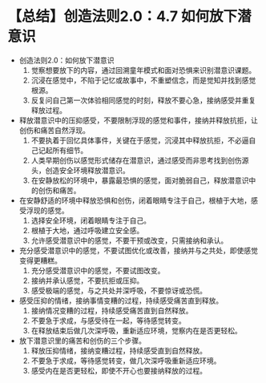 # 【总结】创造法则2.0：4.7 如何放下潜意识

-   创造法则2.0：如何放下潜意识
    1.  觉察想要放下的内容，通过回溯童年模式和面对恐惧来识别潜意识课题。
    2.  沉浸在感觉中，不陷于记忆或故事中，不重塑信念，而是觉知并找到感觉根源。
    3.  反复问自己第一次体验相同感觉的时刻，释放不要心急，接纳感受并重复释放过程。
-   释放潜意识中的压抑感受，不要限制浮现的感觉和事件，接纳并释放抗拒，让创伤和痛苦自然浮现。
    1.  不要执着于回忆具体事件，关键在于感觉，沉浸其中释放抗拒，不必逼自己记起所有细节。
    2.  人类早期创伤以感觉形式储存在潜意识，通过感受而非思考找到创伤源头，创造安全环境释放潜意识。
    3.  在安静放松的环境中，暴露最恐惧的感觉，面对脆弱自己，释放潜意识中的创伤和痛苦。
-   在安静舒适的环境中释放恐惧和创伤，闭着眼睛专注于自己，根植于大地，感受浮现的感觉。
    1.  选择安全环境，闭着眼睛专注于自己。
    2.  根植于大地，通过呼吸建立安全感。
    3.  允许感受潜意识中的感觉，不要干预或改变，只需接纳和承认。
-   充分感受潜意识中的感觉，不要试图优化或改善，接纳并与之共处，即使感觉变得更糟糕。
    1.  充分感受潜意识中的感觉，不要试图改变。
    2.  接纳并承认感觉，不要抗拒或压抑。
    3.  感受极端的感觉，与之共处并深呼吸，不要惊讶或恐慌。
-   感受压抑的情绪，接纳事情变糟的过程，持续感受痛苦直到释放。
    1.  接纳情况变糟的过程，持续感受痛苦直到自然释放。
    2.  不要急于求成，与感受待在一起，等待感觉转变。
    3.  在释放结束后做几次深呼吸，重新适应环境，觉察内在是否更轻松。
-   放下潜意识里的痛苦和创伤的三个步骤。
    1.  释放压抑情绪，接纳变糟过程，持续感受直到自然释放。
    2.  不要急于求成，等待感觉转变，做几次深呼吸重新适应环境。
    3.  感受内在是否更轻松，即使不开心也要接纳释放的过程。